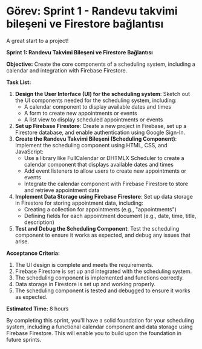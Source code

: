# Görev: Sprint 1 - Randevu takvimi bileşeni ve Firestore bağlantısı

A great start to a project!

**Sprint 1: Randevu Takvimi Bileşeni ve Firestore Bağlantısı**

**Objective:** Create the core components of a scheduling system, including a calendar and integration with Firebase Firestore.

**Task List:**

1. **Design the User Interface (UI) for the scheduling system**: Sketch out the UI components needed for the scheduling system, including:
	* A calendar component to display available dates and times
	* A form to create new appointments or events
	* A list view to display scheduled appointments or events
2. **Set up Firebase Firestore**: Create a new project in Firebase, set up a Firestore database, and enable authentication using Google Sign-In.
3. **Create the Randevu Takvimi Bileşeni (Scheduling Component)**: Implement the scheduling component using HTML, CSS, and JavaScript:
	* Use a library like FullCalendar or DHTMLX Scheduler to create a calendar component that displays available dates and times
	* Add event listeners to allow users to create new appointments or events
	* Integrate the calendar component with Firebase Firestore to store and retrieve appointment data
4. **Implement Data Storage using Firebase Firestore**: Set up data storage in Firestore for storing appointment data, including:
	* Creating a collection for appointments (e.g., "appointments")
	* Defining fields for each appointment document (e.g., date, time, title, description)
5. **Test and Debug the Scheduling Component**: Test the scheduling component to ensure it works as expected, and debug any issues that arise.

**Acceptance Criteria:**

1. The UI design is complete and meets the requirements.
2. Firebase Firestore is set up and integrated with the scheduling system.
3. The scheduling component is implemented and functions correctly.
4. Data storage in Firestore is set up and working properly.
5. The scheduling component is tested and debugged to ensure it works as expected.

**Estimated Time:** 8 hours

By completing this sprint, you'll have a solid foundation for your scheduling system, including a functional calendar component and data storage using Firebase Firestore. This will enable you to build upon the foundation in future sprints.